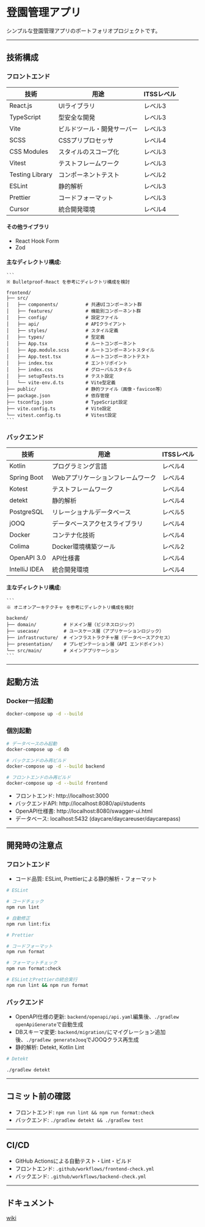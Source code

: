 # 登園管理アプリ

シンプルな登園管理アプリのポートフォリオプロジェクトです。

---

## 技術構成

### フロントエンド

| 技術              | 用途            | ITSSレベル |
|-----------------|---------------|---------|
| React.js        | UIライブラリ       | レベル3    |
| TypeScript      | 型安全な開発        | レベル3    |
| Vite            | ビルドツール・開発サーバー | レベル3    |
| SCSS            | CSSプリプロセッサ    | レベル4    |
| CSS Modules     | スタイルのスコープ化    | レベル3    |
| Vitest          | テストフレームワーク    | レベル3    |
| Testing Library | コンポーネントテスト    | レベル2    |
| ESLint          | 静的解析          | レベル3    |
| Prettier        | コードフォーマット     | レベル3    |
| Cursor          | 統合開発環境        | レベル4    |

#### その他ライブラリ

- React Hook Form
- Zod

#### 主なディレクトリ構成:

    ```
    ※ Bulletproof-React を参考にディレクトリ構成を検討

    frontend/
    ├── src/
    │   ├── components/          # 共通UIコンポーネント群
    │   ├── features/            # 機能別コンポーネント群
    │   ├── config/              # 設定ファイル
    │   ├── api/                 # APIクライアント
    │   ├── styles/              # スタイル定義
    │   ├── types/               # 型定義
    │   ├── App.tsx              # ルートコンポーネント
    │   ├── App.module.scss      # ルートコンポーネントスタイル
    │   ├── App.test.tsx         # ルートコンポーネントテスト
    │   ├── index.tsx            # エントリポイント
    │   ├── index.css            # グローバルスタイル
    │   ├── setupTests.ts        # テスト設定
    │   └── vite-env.d.ts        # Vite型定義
    ├── public/                  # 静的ファイル（画像・favicon等）
    ├── package.json             # 依存管理
    ├── tsconfig.json            # TypeScript設定
    ├── vite.config.ts           # Vite設定
    └── vitest.config.ts         # Vitest設定
    ```

### バックエンド

| 技術            | 用途                 | ITSSレベル |
|---------------|--------------------|---------|
| Kotlin        | プログラミング言語          | レベル4    |
| Spring Boot   | Webアプリケーションフレームワーク | レベル4    |
| Kotest        | テストフレームワーク         | レベル4    |
| detekt        | 静的解析               | レベル4    |
| PostgreSQL    | リレーショナルデータベース      | レベル5    |
| jOOQ          | データベースアクセスライブラリ    | レベル4    |
| Docker        | コンテナ化技術            | レベル4    |
| Colima        | Docker環境構築ツール      | レベル2    |
| OpenAPI 3.0   | API仕様書             | レベル4    |
| IntelliJ IDEA | 統合開発環境             | レベル4    |

#### 主なディレクトリ構成:

    ```
    ※ オニオンアーキテクチャ を参考にディレクトリ構成を検討

    backend/
    ├── domain/          # ドメイン層（ビジネスロジック）
    ├── usecase/         # ユースケース層（アプリケーションロジック）
    ├── infrastructure/  # インフラストラクチャ層（データベースアクセス）
    ├── presentation/    # プレゼンテーション層（API エンドポイント）
    └── src/main/        # メインアプリケーション
    ```

---

## 起動方法

### Docker一括起動

```bash
docker-compose up -d --build
```

### 個別起動

```bash
# データベースのみ起動
docker-compose up -d db

# バックエンドのみ再ビルド
docker-compose up -d --build backend

# フロントエンドのみ再ビルド
docker-compose up -d --build frontend
```

- フロントエンド: http://localhost:3000
- バックエンドAPI: http://localhost:8080/api/students
- OpenAPI仕様書: http://localhost:8080/swagger-ui.html
- データベース: localhost:5432 (daycare/daycareuser/daycarepass)

---

## 開発時の注意点

### フロントエンド

- コード品質: ESLint, Prettierによる静的解析・フォーマット

```bash
# ESLint

# コードチェック
npm run lint

# 自動修正
npm run lint:fix
```

```bash
# Prettier

# コードフォーマット
npm run format

# フォーマットチェック
npm run format:check

# ESLintとPrettierの統合実行
npm run lint && npm run format
```

### バックエンド

- OpenAPI仕様の更新: `backend/openapi/api.yaml`編集後、`./gradlew openApiGenerate`で自動生成
- DBスキーマ変更: `backend/migration/`にマイグレーション追加後、`./gradlew generateJooq`でJOOQクラス再生成
- 静的解析: Detekt, Kotlin Lint

```bash
# Detekt

./gradlew detekt
```

---

## コミット前の確認

- フロントエンド: `npm run lint && npm run format:check`
- バックエンド: `./gradlew detekt && ./gradlew test`

---

## CI/CD

- GitHub Actionsによる自動テスト・Lint・ビルド
- フロントエンド: `.github/workflows/frontend-check.yml`
- バックエンド: `.github/workflows/backend-check.yml`

---

## ドキュメント

[wiki](https://github.com/mrstsgk/daycare-app-portfolio/wiki)
